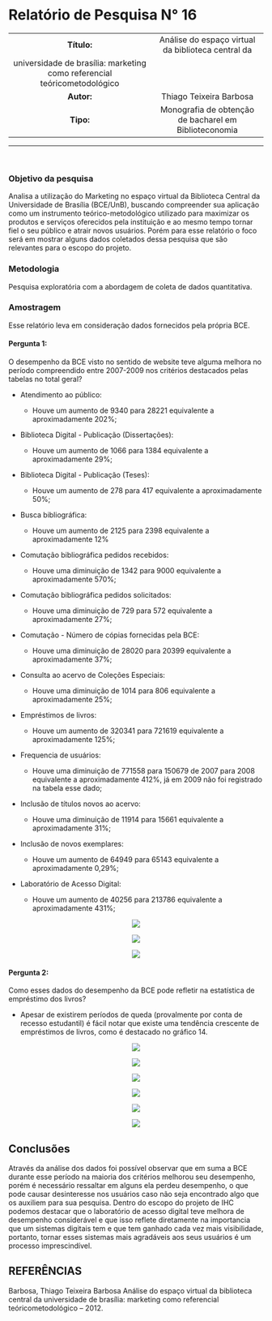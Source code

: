 # Relatório de Pesquisa N° 16

| | |
|:-:| :-: |
| **Título:** | Análise do espaço virtual da biblioteca central da
universidade de brasília: marketing como referencial teóricometodológico |
| **Autor:** | Thiago Teixeira Barbosa |
| **Tipo:** | Monografia de obtenção de bacharel em Biblioteconomia |
___
<br/>


### **Objetivo da pesquisa**

Analisa a utilização do Marketing no espaço virtual da Biblioteca Central da Universidade de Brasília (BCE/UnB), buscando compreender sua aplicação como um instrumento teórico-metodológico utilizado para maximizar os produtos e serviços oferecidos pela instituição e ao mesmo tempo tornar fiel o seu público e atrair novos usuários. Porém para esse relatório o foco será em mostrar alguns dados coletados dessa pesquisa que são relevantes para o escopo do projeto.

### **Metodologia**

Pesquisa exploratória com a abordagem de coleta de dados quantitativa. 

### **Amostragem**

Esse relatório leva em consideração dados fornecidos pela própria BCE.

#### Pergunta 1:
O desempenho da BCE visto no sentido de website teve alguma melhora no período compreendido entre 2007-2009 nos critérios destacados pelas tabelas no total geral?

* Atendimento ao público:
  - Houve um aumento de 9340 para 28221 equivalente a aproximadamente 202%;

* Biblioteca Digital - Publicação (Dissertações):
  - Houve um aumento de 1066 para 1384 equivalente a aproximadamente 29%;

* Biblioteca Digital - Publicação (Teses):
  - Houve um aumento de 278 para 417 equivalente a aproximadamente 50%;

* Busca bibliográfica:
  - Houve um aumento de 2125 para 2398 equivalente a aproximadamente 12%

* Comutação bibliográfica pedidos recebidos:
  - Houve uma diminuição de 1342 para 9000 equivalente a aproximadamente 570%;

* Comutação bibliográfica pedidos solicitados:
  - Houve uma diminuição de 729 para 572 equivalente a aproximadamente 27%;

* Comutação - Número de cópias fornecidas pela BCE:
  - Houve uma diminuição de 28020 para 20399 equivalente a aproximadamente 37%;

* Consulta ao acervo de Coleções Especiais:
  - Houve uma diminuição de 1014 para 806 equivalente a aproximadamente 25%;

* Empréstimos de livros:
  - Houve um aumento de 320341 para  721619 equivalente a aproximadamente 125%;

* Frequencia de usuários:
  - Houve uma diminuição de 771558 para 150679 de 2007 para 2008 equivalente a aproximadamente 412%, já em 2009 não foi registrado na tabela esse dado;

* Inclusão de títulos novos ao acervo:
  - Houve uma diminuição de 11914 para 15661 equivalente a aproximadamente 31%;

* Inclusão de novos exemplares:
  - Houve um aumento de 64949 para 65143 equivalente a aproximadamente 0,29%;

* Laboratório de Acesso Digital:
  - Houve um aumento de 40256 para 213786 equivalente a aproximadamente 431%;

<p align="center">
  <img src="../_media/assets/images/print_screen/user-profile-reports/user-profile-search-16.1.png">
</p>
<p align="center">
  <img src="../_media/assets/images/print_screen/user-profile-reports/user-profile-search-16.2.png">
</p>
<p align="center">
  <img src="../_media/assets/images/print_screen/user-profile-reports/user-profile-search-16.3.png">
</p>

#### Pergunta 2:
Como esses dados do desempenho da BCE pode refletir na estatística de empréstimo dos livros?

* Apesar de existirem períodos de queda (provalmente por conta de recesso estudantil) é fácil notar que existe uma tendência crescente de empréstimos de livros, como é destacado no gráfico 14.
<p align="center">
  <img src="../_media/assets/images/print_screen/user-profile-reports/user-profile-search-16.4.png">
</p>

<p align="center">
  <img src="../_media/assets/images/print_screen/user-profile-reports/user-profile-search-16.5.png">
</p>
<p align="center">
  <img src="../_media/assets/images/print_screen/user-profile-reports/user-profile-search-16.6.png">
</p>
<p align="center">
  <img src="../_media/assets/images/print_screen/user-profile-reports/user-profile-search-16.7.png">
</p>
<p align="center">
  <img src="../_media/assets/images/print_screen/user-profile-reports/user-profile-search-16.8.png">
</p>
<p align="center">
  <img src="../_media/assets/images/print_screen/user-profile-reports/user-profile-search-16.9.png">
</p>

## Conclusões

Através da análise dos dados foi possível observar que em suma a BCE durante esse período na maioria dos critérios melhorou seu desempenho, porém é necessário ressaltar em alguns ela perdeu desempenho, o que pode causar desinteresse nos usuários caso não seja encontrado algo que os auxiliem para sua pesquisa. Dentro do escopo do projeto de IHC podemos destacar que o laboratório de acesso digital teve melhora de desempenho considerável e que isso reflete diretamente na importancia que um sistemas digitais tem  e que tem ganhado cada vez mais visibilidade, portanto, tornar esses sistemas mais agradáveis aos seus usuários é um processo imprescindível. 

## REFERÊNCIAS

Barbosa, Thiago Teixeira Barbosa Análise do espaço virtual da biblioteca central da
universidade de brasília: marketing como referencial teóricometodológico – 2012.